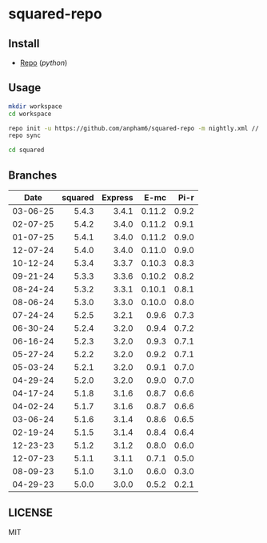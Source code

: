 # squared-repo

## Install

- [Repo](https://source.android.com/docs/setup/download#installing-repo) (*python*)

## Usage

```bash
mkdir workspace
cd workspace

repo init -u https://github.com/anpham6/squared-repo -m nightly.xml // prod.xml (patches)
repo sync

cd squared
```

## Branches

| Date     | squared | Express |    E-mc |   Pi-r |
| :------: | ------: | ------: | ------: | -----: |
| 03-06-25 |   5.4.3 |   3.4.1 |  0.11.2 |  0.9.2 |
| 02-07-25 |   5.4.2 |   3.4.0 |  0.11.2 |  0.9.1 |
| 01-07-25 |   5.4.1 |   3.4.0 |  0.11.2 |  0.9.0 |
| 12-07-24 |   5.4.0 |   3.4.0 |  0.11.0 |  0.9.0 |
| 10-12-24 |   5.3.4 |   3.3.7 |  0.10.3 |  0.8.3 |
| 09-21-24 |   5.3.3 |   3.3.6 |  0.10.2 |  0.8.2 |
| 08-24-24 |   5.3.2 |   3.3.1 |  0.10.1 |  0.8.1 |
| 08-06-24 |   5.3.0 |   3.3.0 |  0.10.0 |  0.8.0 |
| 07-24-24 |   5.2.5 |   3.2.1 |   0.9.6 |  0.7.3 |
| 06-30-24 |   5.2.4 |   3.2.0 |   0.9.4 |  0.7.2 |
| 06-16-24 |   5.2.3 |   3.2.0 |   0.9.3 |  0.7.1 |
| 05-27-24 |   5.2.2 |   3.2.0 |   0.9.2 |  0.7.1 |
| 05-03-24 |   5.2.1 |   3.2.0 |   0.9.1 |  0.7.0 |
| 04-29-24 |   5.2.0 |   3.2.0 |   0.9.0 |  0.7.0 |
| 04-17-24 |   5.1.8 |   3.1.6 |   0.8.7 |  0.6.6 |
| 04-02-24 |   5.1.7 |   3.1.6 |   0.8.7 |  0.6.6 |
| 03-06-24 |   5.1.6 |   3.1.4 |   0.8.6 |  0.6.5 |
| 02-19-24 |   5.1.5 |   3.1.4 |   0.8.4 |  0.6.4 |
| 12-23-23 |   5.1.2 |   3.1.2 |   0.8.0 |  0.6.0 |
| 12-07-23 |   5.1.1 |   3.1.1 |   0.7.1 |  0.5.0 |
| 08-09-23 |   5.1.0 |   3.1.0 |   0.6.0 |  0.3.0 |
| 04-29-23 |   5.0.0 |   3.0.0 |   0.5.2 |  0.2.1 |

## LICENSE

MIT